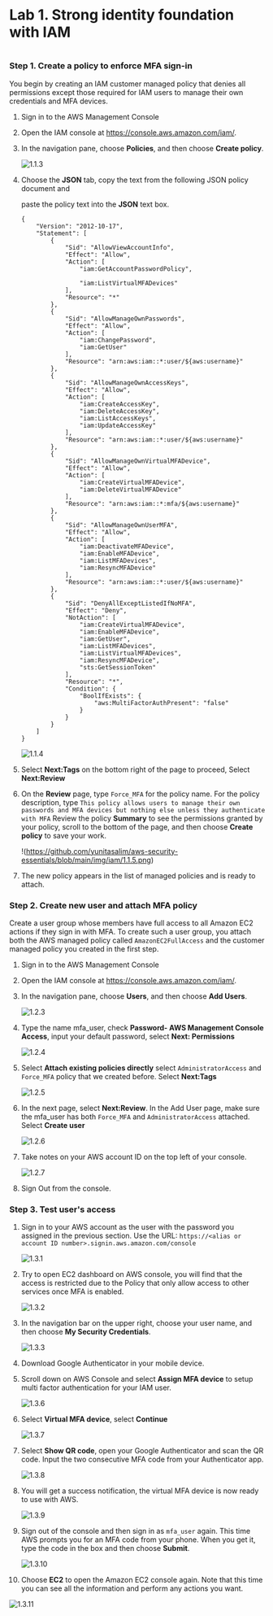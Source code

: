

<h1> Lab 1. Strong identity foundation with IAM <h1> 


<h3> Step 1. Create a policy to enforce MFA sign-in </h3>

You begin by creating an IAM customer managed policy that denies all permissions except those required for IAM users to manage their own credentials and MFA devices.

1. Sign in to the AWS Management Console

2. Open the IAM console at https://console.aws.amazon.com/iam/.

3. In the navigation pane, choose **Policies**, and then choose **Create policy**.

   ![1.1.3](https://github.com/yunitasalim/aws-security-essentials/blob/main/img/iam/1.1.3.png)

   

4. Choose the **JSON** tab, copy the text from the following JSON policy document and

   paste the policy text into the **JSON** text box.

   ```
   {    
       "Version": "2012-10-17",
       "Statement": [
           {
               "Sid": "AllowViewAccountInfo",
               "Effect": "Allow",
               "Action": [
                   "iam:GetAccountPasswordPolicy",
                   
                   "iam:ListVirtualMFADevices"
               ],
               "Resource": "*"
           },       
           {
               "Sid": "AllowManageOwnPasswords",
               "Effect": "Allow",
               "Action": [
                   "iam:ChangePassword",
                   "iam:GetUser"
               ],
               "Resource": "arn:aws:iam::*:user/${aws:username}"
           },
           {
               "Sid": "AllowManageOwnAccessKeys",
               "Effect": "Allow",
               "Action": [
                   "iam:CreateAccessKey",
                   "iam:DeleteAccessKey",
                   "iam:ListAccessKeys",
                   "iam:UpdateAccessKey"
               ],
               "Resource": "arn:aws:iam::*:user/${aws:username}"
           },
           {
               "Sid": "AllowManageOwnVirtualMFADevice",
               "Effect": "Allow",
               "Action": [
                   "iam:CreateVirtualMFADevice",
                   "iam:DeleteVirtualMFADevice"
               ],
               "Resource": "arn:aws:iam::*:mfa/${aws:username}"
           },
           {
               "Sid": "AllowManageOwnUserMFA",
               "Effect": "Allow",
               "Action": [
                   "iam:DeactivateMFADevice",
                   "iam:EnableMFADevice",
                   "iam:ListMFADevices",
                   "iam:ResyncMFADevice"
               ],
               "Resource": "arn:aws:iam::*:user/${aws:username}"
           },
           {
               "Sid": "DenyAllExceptListedIfNoMFA",
               "Effect": "Deny",
               "NotAction": [
                   "iam:CreateVirtualMFADevice",
                   "iam:EnableMFADevice",
                   "iam:GetUser",
                   "iam:ListMFADevices",
                   "iam:ListVirtualMFADevices",
                   "iam:ResyncMFADevice",
                   "sts:GetSessionToken"
               ],
               "Resource": "*",
               "Condition": {
                   "BoolIfExists": {
                       "aws:MultiFactorAuthPresent": "false"
                   }
               }
           }
       ]
   }
   ```

   ![1.1.4](https://github.com/yunitasalim/aws-security-essentials/blob/main/img/iam/1.1.4.png)

5. Select **Next:Tags** on the bottom right of the page to proceed, Select **Next:Review** 

6. On the **Review** page, type `Force_MFA` for the policy name. For the policy description, type `This policy allows users to manage their own passwords and MFA devices but nothing else unless they authenticate with MFA` Review the policy **Summary** to see the permissions granted by your policy, scroll to the bottom of the page, and then choose **Create policy** to save your work. 

   !(https://github.com/yunitasalim/aws-security-essentials/blob/main/img/iam/1.1.5.png)

7. The new policy appears in the list of managed policies and is ready to attach.



<h3> Step 2. Create new user and attach MFA policy</h3>

Create a user group whose members have full access to all Amazon EC2 actions if they sign in with MFA. To create such a user group, you attach both the AWS managed policy called `AmazonEC2FullAccess` and the customer managed policy you created in the first step.

1. Sign in to the AWS Management Console

2. Open the IAM console at https://console.aws.amazon.com/iam/.

3. In the navigation pane, choose **Users**, and then choose **Add Users**.

   ![1.2.3](https://github.com/yunitasalim/aws-security-essentials/blob/main/img/iam/1.2.3.png)

4. Type the name mfa_user, check **Password- AWS Management Console Access**, input your default password,  select **Next: Permissions**

   ![1.2.4](https://github.com/yunitasalim/aws-security-essentials/blob/main/img/iam/1.2.4.png)

5. Select **Attach existing policies directly** select `AdministratorAccess` and `Force_MFA` policy that we created before. Select **Next:Tags**

   ![1.2.5](https://github.com/yunitasalim/aws-security-essentials/blob/main/img/iam/1.2.5.png)

6. In the next page, select **Next:Review**. In the Add User page, make sure the mfa_user has both `Force_MFA` and `AdministratorAccess` attached. Select **Create user**

   ![1.2.6](https://github.com/yunitasalim/aws-security-essentials/blob/main/img/iam/1.2.6.png)

7. Take notes on your AWS  account ID on the top left of your console.

   ![1.2.7](https://github.com/yunitasalim/aws-security-essentials/blob/main/img/iam/1.2.7.png)

8. Sign Out from the console.



<h3> Step 3. Test user's access</h3>

1. Sign in to your AWS account as the user with the password you assigned in the previous section. Use the URL: `https://<alias or account ID number>.signin.aws.amazon.com/console`

   ![1.3.1](https://github.com/yunitasalim/aws-security-essentials/blob/main/img/iam/1.3.1.png)

2. Try to open EC2 dashboard on AWS console, you will find that the access is restricted due to the Policy that only allow access to other services once MFA is enabled.

   ![1.3.2](https://github.com/yunitasalim/aws-security-essentials/blob/main/img/iam/1.3.2.png)

3. In the navigation bar on the upper right, choose your user name, and then choose **My Security Credentials**.

   ![1.3.3](https://github.com/yunitasalim/aws-security-essentials/blob/main/img/iam/1.3.3.png)

4. Download Google Authenticator in your mobile device.

5. Scroll down on AWS Console and select **Assign MFA device** to setup multi factor authentication for your IAM user.

   ![1.3.6](https://github.com/yunitasalim/aws-security-essentials/blob/main/img/iam/1.3.5.png)

6. Select **Virtual MFA device**, select **Continue**

   ![1.3.7](https://github.com/yunitasalim/aws-security-essentials/blob/main/img/iam/1.3.6.png)

7. Select **Show QR code**, open your Google Authenticator and scan the QR code. Input the two consecutive MFA code from your Authenticator app.

   ![1.3.8](https://github.com/yunitasalim/aws-security-essentials/blob/main/img/iam/1.3.7.png)

8. You will get a success notification, the virtual MFA device is now ready to use with AWS.

   ![1.3.9](https://github.com/yunitasalim/aws-security-essentials/blob/main/img/iam/1.3.8.png)

9. Sign out of the console and then sign in as `mfa_user` again. This time AWS prompts you for an MFA code from your phone. When you get it, type the code in the box and then choose **Submit**.

   ![1.3.10](https://github.com/yunitasalim/aws-security-essentials/blob/main/img/iam/1.3.10.png)

10. Choose **EC2** to open the Amazon EC2 console again. Note that this time you can see all the information and perform any actions you want.

![1.3.11](https://github.com/yunitasalim/aws-security-essentials/blob/main/img/iam/1.3.11.png)